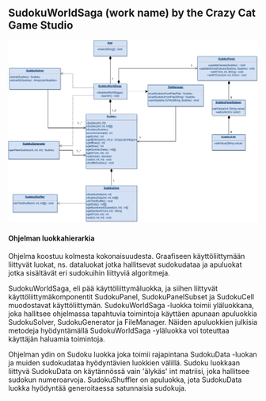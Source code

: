 ## SudokuWorldSaga (work name) by the Crazy Cat Game Studio

![luokkakaavio](https://raw.githubusercontent.com/Pulperi/MLG-360-NOSCOPE-SUDOKU-SOLVER/master/dokumentointi/diagrams/luokkakaavio_v4.png)


#### Ohjelman luokkahierarkia

Ohjelma koostuu kolmesta kokonaisuudesta. Graafiseen käyttöliittymään liittyvät luokat, ns. dataluokat jotka
hallitsevat sudokudataa ja apuluokat jotka sisältävät eri sudokuihin liittyviä algoritmeja.

SudokuWorldSaga, eli pää käyttöliittymäluokka, ja siihen liittyvät käyttöliittymäkomponentit SudokuPanel,
SudokuPanelSubset ja SudokuCell muodostavat käyttöliittymän. SudokuWorldSaga -luokka toimii yläluokkana,
joka hallitsee ohjelmassa tapahtuvia toimintoja käyttäen apunaan apuluokkia SudokuSolver, SudokuGenerator ja
FileManager. Näiden apuluokkien julkisia metodeja hyödyntämällä SudokuWorldSaga -yläluokka voi toteuttaa
käyttäjän haluamia toimintoja.

Ohjelman ydin on Sudoku luokka joka toimii rajapintana SudokuData -luokan ja muiden sudokudataa hyödyntävien
luokkien välillä. Sudoku luokkaan liittyvä SudokuData on käytännössä vain 'älykäs' int matriisi, joka hallitsee
sudokun numeroarvoja. SudokuShuffler on apuluokka, jota SudokuData luokka hyödyntää generoitaessa satunnaisia
sudokuja.
